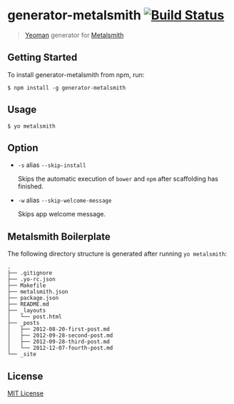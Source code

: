 # generator-metalsmith [![Build Status](https://secure.travis-ci.org/hariadi/generator-metalsmith.png?branch=master)](https://travis-ci.org/hariadi/generator-metalsmith)

> [Yeoman](http://yeoman.io) generator for [Metalsmith](http://metalsmith.io)


## Getting Started

To install generator-metalsmith from npm, run:

```
$ npm install -g generator-metalsmith
```

## Usage

```
$ yo metalsmith
```

## Option

* `-s` alias `--skip-install`

  Skips the automatic execution of `bower` and `npm` after scaffolding has finished.

* `-w` alias `--skip-welcome-message`

  Skips app welcome message.

## Metalsmith Boilerplate

The following directory structure is generated after running `yo metalsmith`:

    .
    ├── .gitignore
    ├── .yo-rc.json
    ├── Makefile
    ├── metalsmith.json
    ├── package.json
    ├── README.md
    ├── _layouts
    │   └── post.html
    ├── _posts
    │   ├── 2012-08-20-first-post.md
    │   ├── 2012-09-28-second-post.md
    │   ├── 2012-09-28-third-post.md
    │   └── 2012-12-07-fourth-post.md
    └── _site


## License

[MIT License](http://en.wikipedia.org/wiki/MIT_License)

